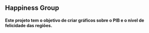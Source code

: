 ## Happiness Group

#### Este projeto tem o objetivo de criar gráficos sobre o PIB e o nível de felicidade das regiões.
